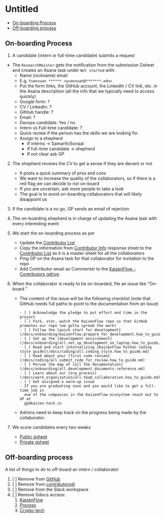 # Untitled

<!-- toc -->

- [On-boarding Process](#on-boarding-process)
- [Off-boarding process](#off-boarding-process)

<!-- tocstop -->

## On-boarding Process

1. A candidate (intern or full-time candidate) submits a request

- The `ResearchMeister` gets the notification from the submission Gsheet and
  creates an Asana task under `Not started` with:
  - Name (nickname) email
  - E.g, `Yuanxuan ****** <yuanxuan@*******.edu>`
  - Put the form links, the GitHub account, the LinkedIn / CV link, etc. in the
    Asana description (all the info that we typically need to access quickly)
  - Google form: ?
  - CV / LinkedIn: ?
  - GitHub handle: ?
  - Email: ?
  - Devops candidate: Yes / no
  - Intern vs Full-time candidate: ?
  - Quick review if the person has the skills we are looking for
  - Assign to a shepherd
    - If interns -> Samarth/Sonaal
    - If full-time candidate -> shepherd
    - If not clear ask GP

2. The shepherd reviews the CV to get a sense if they are decent or not
   - It posts a quick summary of pros and cons
   - We want to increase the quality of the collaborators, so if there is a red
     flag we can decide to not on-board
   - If you are uncertain, ask more people to take a look
   - The goal is to avoid on-boarding collaborators that will likely disappoint
     us

3. If the candidate is a no go, GP sends an email of rejection
4. The on-boarding shepherd is in charge of updating the Asana task with every
   interesting event
5. We start the on-boarding process as per
   - Update the
     [Contributor List](https://docs.google.com/spreadsheets/d/1eRZJaj5-1g6W7w_Ay4UhJEdtAvrTTM1V94cKj6_Vwoc/edit#gid=1253964093)
   - Copy the information from
     [Contributor Info](https://docs.google.com/spreadsheets/d/13Mxj5ZIydMQHSmJUDCpURB5w-50RPXC0AjgKWYcMZnw/edit#gid=2038824432)
     response sheet to the
     [Contributor List](https://docs.google.com/spreadsheets/d/1eRZJaj5-1g6W7w_Ay4UhJEdtAvrTTM1V94cKj6_Vwoc/edit#gid=1253964093)
     as it is a master sheet for all the collaborators
   - Ping GP on the Asana task for that collaborator for invitation to the repo
   - Add Contributor email as Commenter to the
     [KaizenFlow - Contributors gdrive](https://drive.google.com/drive/u/0/folders/1LXwKpmaFWJI-887IoA50sVC8-dw_1L8I)

6. When the collaborator is ready to be on-boarded, file an issue like "On-board
   <FIRST NAME LAST NAME>"
   - The content of the issue will be the following checklist (note that GitHub
     needs full paths to point to the documentation from an issue)
     ```
     - [ ] Acknowledge the pledge to put effort and time in the project
     - [ ] Fork, star, watch the KaizenFlow repo so that GitHub promotes our repo (we gotta spread the work)
     - [ ] Follow the [quick start for development](/docs/onboarding/kaizenflow.prepare_for_development.how_to_guide.md)
     - [ ] Set up the [development environment](/docs/onboarding/all.set_up_development_on_laptop.how_to_guide.md)
     - [ ] Read and start internalizing [KaizenFlow Python coding style guide](/docs/coding/all.coding_style.how_to_guide.md)
     - [ ] Read about your [first code review](/docs/coding/all.submit_code_for_review.how_to_guide.md)
     - [ ] Peruse the map of [all the documentation](/docs/onboarding/all.development_documents.reference.md)
     - [ ] Learn about our [org process](/docs/work_organization/all.team_collaboration.how_to_guide.md)
     - [ ] Get assigned a warm-up issue
     - If you are graduating soon and you would like to get a full-time job in
       one of the companies in the KaizenFlow ecosystem reach out to GP at
       gp@kaizen-tech.io
     ```
   - Admins need to keep track on the progress being made by the collaborator.

7. We score candidates every two weeks
   - [Public gsheet](https://docs.google.com/spreadsheets/d/1a8ypuO2ODOzjp9BaRN23HWa5P7ruTKs_gHZWaPYsvy4)
   - [Private gsheet](https://docs.google.com/spreadsheets/d/1Qr2-Uo8YxkShrfGY43PV_E1W1Trkc-c5SiNelxLBKwE)

## Off-boarding process

A list of things to do to off-board an intern / collaborator

1. [ ] Remove from [GitHub](https://github.com/kaizen-ai/kaizenflow)
2. [ ] Remove from
       [contributors](https://groups.google.com/u/0/a/crypto-kaizen.com/g/contributors/members)@
3. [ ] Remove from the Slack workspace
4. [ ] Remove Gdocs access:
   1. [KaizenFlow](https://drive.google.com/drive/folders/1-aaFlPtlbJ-pUL-c5GQbjFgZRp9ZNRUk?usp=sharing)
   2. [Process](https://drive.google.com/drive/folders/1sJDqCjM1Q_nq8diyZDiWO8mVBQW5Wg_X?usp=sharing)
   3. [Crypto-tech](https://drive.google.com/drive/folders/1zawE6IEBDpWLTbpK-03z75f5pu_T9Jba?usp=sharing)
